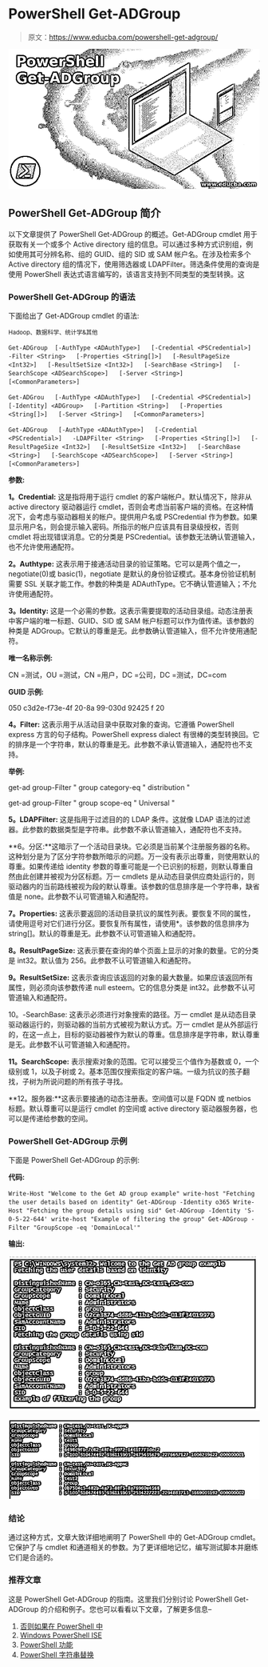# PowerShell Get-ADGroup

> 原文：<https://www.educba.com/powershell-get-adgroup/>

![PowerShell Get-ADGroup](img/da659c167028f225fd452fefbc5eb87d.png)



## PowerShell Get-ADGroup 简介

以下文章提供了 PowerShell Get-ADGroup 的概述。Get-ADGroup cmdlet 用于获取有关一个或多个 Active directory 组的信息。可以通过多种方式识别组，例如使用其可分辨名称、组的 GUID、组的 SID 或 SAM 帐户名。在涉及检索多个 Active directory 组的情况下，使用筛选器或 LDAPFilter。筛选条件使用的查询是使用 PowerShell 表达式语言编写的，该语言支持到不同类型的类型转换。这

### PowerShell Get-ADGroup 的语法

下面给出了 Get-ADGroup cmdlet 的语法:

<small>Hadoop、数据科学、统计学&其他</small>

`Get-ADGroup  [-AuthType <ADAuthType>]   [-Credential <PSCredential>]   -Filter <String>   [-Properties <String[]>]   [-ResultPageSize <Int32>]   [-ResultSetSize <Int32>]   [-SearchBase <String>]   [-SearchScope <ADSearchScope>]   [-Server <String>]   [<CommonParameters>]`

`Get-ADGrou   [-AuthType <ADAuthType>]   [-Credential <PSCredential>]   [-Identity] <ADGroup>   [-Partition <String>]   [-Properties <String[]>]   [-Server <String>]   [<CommonParameters>]`

`Get-ADGroup   [-AuthType <ADAuthType>]   [-Credential <PSCredential>]   -LDAPFilter <String>   [-Properties <String[]>]   [-ResultPageSize <Int32>]   [-ResultSetSize <Int32>]   [-SearchBase <String>]   [-SearchScope <ADSearchScope>]   [-Server <String>]   [<CommonParameters>]`

**参数:**

**1。Credential:** 这是指将用于运行 cmdlet 的客户端帐户。默认情况下，除非从 active directory 驱动器运行 cmdlet，否则会考虑当前客户端的资格。在这种情况下，会考虑与驱动器相关的帐户。提供用户名或 PSCredential 作为参数。如果显示用户名，则会提示输入密码。所指示的帐户应该具有目录级授权，否则 cmdlet 将出现错误消息。它的分类是 PSCredential。该参数无法确认管道输入，也不允许使用通配符。

**2。Authtype:** 这表示用于接通活动目录的验证策略。它可以是两个值之一，negotiate(0)或 basic(1)，negotiate 是默认的身份验证模式。基本身份验证机制需要 SSL 关联才能工作。参数的种类是 ADAuthType。它不确认管道输入；不允许使用通配符。

**3。Identity:** 这是一个必需的参数。这表示需要提取的活动目录组。动态注册表中客户端的唯一标题、GUID、SID 或 SAM 帐户标题可以作为值传递。该参数的种类是 ADGroup。它默认的尊重是无。此参数确认管道输入，但不允许使用通配符。

**唯一名称示例:**

CN =测试，OU =测试，CN =用户，DC =公司，DC =测试，DC=com

**GUID 示例:**

050 c3d2e-f73e-4f 20-8a 99-030d 92425 f 20

**4。Filter:** 这表示用于从活动目录中获取对象的查询。它遵循 PowerShell express 方言的句子结构。PowerShell express dialect 有很棒的类型转换回。它的排序是一个字符串，默认的尊重是无。此参数不承认管道输入，通配符也不支持。

**举例:**

get-ad group-Filter " group category-eq " distribution "

get-ad group-Filter " group scope-eq " Universal "

**5。LDAPFilter:** 这是指用于过滤目的的 LDAP 条件。这就像 LDAP 语法的过滤器。此参数的数据类型是字符串。此参数不承认管道输入，通配符也不支持。

**6。分区:**这暗示了一个活动目录块。它必须是当前某个注册服务器的名称。这种划分是为了区分字符参数所暗示的问题。万一没有表示出尊重，则使用默认的尊重。如果传递给 identity 参数的尊重可能是一个已识别的标题，则默认尊重自然由此创建并被视为分区标题。万一 cmdlets 是从动态目录供应商处运行的，则驱动器内的当前路线被视为段的默认尊重。该参数的信息排序是一个字符串，缺省值是 none。此参数不认可管道输入和通配符。

**7。Properties:** 这表示要返回的活动目录抗议的属性列表。要恢复不同的属性，请使用逗号对它们进行分区。要恢复所有属性，请使用*。该参数的信息排序为 string[]。默认的尊重是无。此参数不认可管道输入和通配符。

**8。ResultPageSize:** 这表示要在查询的单个页面上显示的对象的数量。它的分类是 int32。默认值为 256。此参数不认可管道输入和通配符。

**9。ResultSetSize:** 这表示查询应该返回的对象的最大数量。如果应该返回所有属性，则必须向该参数传递 null esteem。它的信息分类是 int32。此参数不认可管道输入和通配符。

10。-SearchBase: 这表示必须进行对象搜索的路径。万一 cmdlet 是从动态目录驱动器运行的，则驱动器的当前方式被视为默认方式。万一 cmdlet 是从外部运行的，在这一点上，目标的驱动器被作为默认的尊重。信息排序是字符串，默认尊重是无。此参数不认可管道输入和通配符。

**11。SearchScope:** 表示搜索对象的范围。它可以接受三个值作为基数或 0，一个级别或 1，以及子树或 2。基本范围仅搜索指定的客户端。一级为抗议的孩子翻找，子树为所说问题的所有孩子寻找。

**12。服务器:**这表示要接通的动态注册表。空间值可以是 FQDN 或 netbios 标题。默认尊重可以是运行 cmdlet 的空间或 active directory 驱动器服务器，也可以是传递给参数的空间。

### PowerShell Get-ADGroup 示例

下面是 PowerShell Get-ADGroup 的示例:

**代码:**

`Write-Host "Welcome to the Get AD group example"
write-host "Fetching the user details based on identity"
Get-ADGroup -Identity o365
Write-Host "Fetching the group details using sid"
Get-ADGroup -Identity 'S-0-5-22-644'
write-host "Example of filtering the group"
Get-ADGroup -Filter "GroupScope -eq 'DomainLocal'"`

**输出:**

![PowerShell Get-ADGroup 1](img/ecd26de33c563b16d780875b2c689e8c.png)



![PowerShell Get-ADGroup 2](img/e5af8633ea8a771aa5e7aa6a0df7ee56.png)



### 结论

通过这种方式，文章大致详细地阐明了 PowerShell 中的 Get-ADGroup cmdlet。它保护了与 cmdlet 和通道相关的参数。为了更详细地记忆，编写测试脚本并磨练它们是合适的。

### 推荐文章

这是 PowerShell Get-ADGroup 的指南。这里我们分别讨论 PowerShell Get-ADGroup 的介绍和例子。您也可以看看以下文章，了解更多信息–

1.  [否则如果在 PowerShell 中](https://www.educba.com/else-if-in-powershell/)
2.  [Windows PowerShell ISE](https://www.educba.com/windows-powershell-ise/)
3.  [PowerShell 功能](https://www.educba.com/powershell-functions/)
4.  [PowerShell 字符串替换](https://www.educba.com/powershell-string-replace/)






